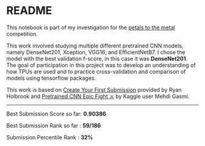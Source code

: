 # README

This notebook is part of my investigation for the [petals to the metal](https://www.kaggle.com/c/tpu-getting-started) competition.

This work involved studying multiple different pretrained CNN models, namely DenseNet201, Xception, VGG16, and EfficientNetB7. I chose the model with the best validation f-score, in this case it was **DenseNet201**.
The goal of participation in this project was to develop an understanding of how TPUs are used and to practice cross-validation and comparison of models using tensorflow packages.

This work is based on [Create Your First Submission](https://www.kaggle.com/ryanholbrook/create-your-first-submission) provided by Ryan Holbrook and  [Pretrained CNN Epic Fight ⚔️](https://www.kaggle.com/servietsky/pretrained-cnn-epic-fight) by Kaggle user Mehdi Gasmi.

----

Best Submission Score so far: **0.90386**

Best Submission Rank so far : **59/186**

Submission Percentile Rank  : **32%**
